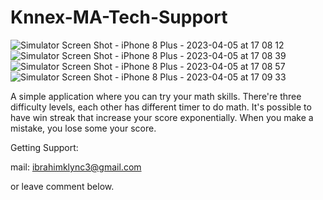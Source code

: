# Knnex-MA-Tech-Support

![Simulator Screen Shot - iPhone 8 Plus - 2023-04-05 at 17 08 12](https://user-images.githubusercontent.com/26378873/230043237-b9285292-e061-4108-9ad0-11f1744ae7ac.png)
![Simulator Screen Shot - iPhone 8 Plus - 2023-04-05 at 17 08 39](https://user-images.githubusercontent.com/26378873/230043272-29763ed7-102c-4b22-8848-5967f2b0fca5.png)
![Simulator Screen Shot - iPhone 8 Plus - 2023-04-05 at 17 08 57](https://user-images.githubusercontent.com/26378873/230043286-14f401da-590b-4a27-b2d5-1dad378e4c7d.png)
![Simulator Screen Shot - iPhone 8 Plus - 2023-04-05 at 17 09 33](https://user-images.githubusercontent.com/26378873/230043302-b3dae78f-84c4-4fd5-9c7c-4faee43cc081.png)

A simple application where you can try your math skills. There're three difficulty levels, each other has different timer to do math. It's possible to have win streak that increase your score exponentially. When you make a mistake, you lose some your score.

Getting Support:

mail: ibrahimklync3@gmail.com

or leave comment below.
